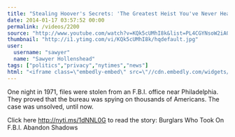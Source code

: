 ```yaml
---
title: "Stealing Hoover's Secrets: 'The Greatest Heist You've Never Heard Of'"
date: 2014-01-17 03:57:52 00:00
permalink: /videos/2200
source: "http://www.youtube.com/watch?v=KQk5cUMhI8k&list=PL4CGYNsoW2iAOqPtxm4RHo205w_R1IWuH&feature=c4-overview-vl"
thumbnail: "http://i1.ytimg.com/vi/KQk5cUMhI8k/hqdefault.jpg"
user:
  username: "sawyer"
  name: "Sawyer Hollenshead"
tags: ["politics","privacy","nytimes","news"]
html: "<iframe class=\"embedly-embed\" src=\"//cdn.embedly.com/widgets/media.html?src=http%3A%2F%2Fwww.youtube.com%2Fembed%2Fvideoseries%3Fwmode%3Dtransparent%26list%3DSP4CGYNsoW2iAOqPtxm4RHo205w_R1IWuH&url=http%3A%2F%2Fwww.youtube.com%2Fwatch%3Fv%3DKQk5cUMhI8k%26list%3DSP4CGYNsoW2iAOqPtxm4RHo205w_R1IWuH&image=http%3A%2F%2Fi1.ytimg.com%2Fvi%2FKQk5cUMhI8k%2Fhqdefault.jpg&key=950020ba825211e1a0764040d3dc5c07&type=text%2Fhtml&schema=youtube\" width=\"854\" height=\"480\" scrolling=\"no\" frameborder=\"0\" allowfullscreen></iframe>"
---
```


One night in 1971, files were stolen from an F.B.I. office near Philadelphia. They proved that the bureau was spying on thousands of Americans. The case was unsolved, until now.

Click here http://nyti.ms/1dNNL0G to read the story: Burglars Who Took On F.B.I. Abandon Shadows